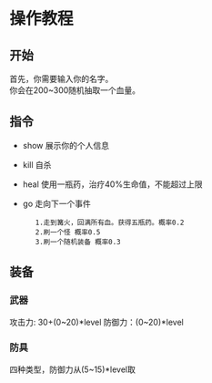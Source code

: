 # 操作教程
##  开始
首先，你需要输入你的名字。  
你会在200~300随机抽取一个血量。
## 指令
- show 展示你的个人信息
- kill 自杀
- heal 使用一瓶药，治疗40%生命值，不能超过上限
- go 走向下一个事件

         1.走到篝火，回满所有血。获得五瓶药。概率0.2
         2.刷一个怪 概率0.5
         3.刷一个随机装备 概率0.3
## 装备
### 武器
攻击力: 30+(0~20)*level
防御力：(0~20)*level
### 防具
四种类型，防御力从(5~15)*level取
